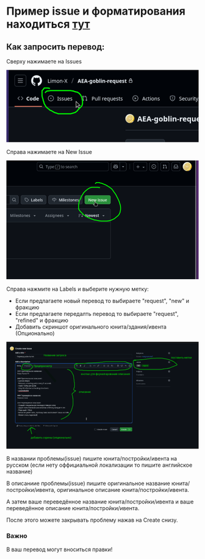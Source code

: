 # Пример issue и форматирования находиться [тут](https://github.com/Limon-X/AEA-goblin-request/issues/1)


## Как запросить перевод:

Сверху нажимаете на Issues

![картинка куда жмать](./where-issue.png)

Справа нажимаете на New Issue

![картинка куда жмать](./new-issue-button.png)

Справа нажмите на Labels и выберите нужную метку:
- Если предлагаете новый перевод то выбираете "request", "new" и фракцию
- Если предлагаете передалть перевод то выбираете "request", "refined" и фракцию
- Добавить скриншот оригинального юнита/здания/ивента (Опционально)

![картинка куда жмать](./tf-is-this.png)


В названии проблемы(issue) пишите юнита/постройки/ивента на русском (если нету оффициальной локализации то пишите английское название)

В описаниие проблемы(issue) пишите оригинальное название юнита/постройки/ивента, оригинальное описание юнита/постройки/ивента.

А затем ваше переведённое название юнита/постройки/ивента и ваше переведённое описание юнита/постройки/ивента.

После этого можете закрывать проблему нажав на Create снизу.

### Важно

В ваш перевод могут вноситься правки!
